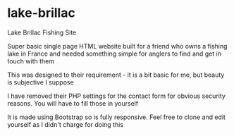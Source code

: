 # lake-brillac
Lake Brillac Fishing Site

Super basic single page HTML website built for a friend who owns a fishing lake in France and needed something simple for anglers to find and get in touch with them

This was designed to their requirement - it is a bit basic for me, but beauty is subjective I suppose

I have removed their PHP settings for the contact form for obvious security reasons. You will have to fill those in yourself

It is made using Bootstrap so is fully responsive. Feel free to clone and edit yourself as I didn't charge for doing this


